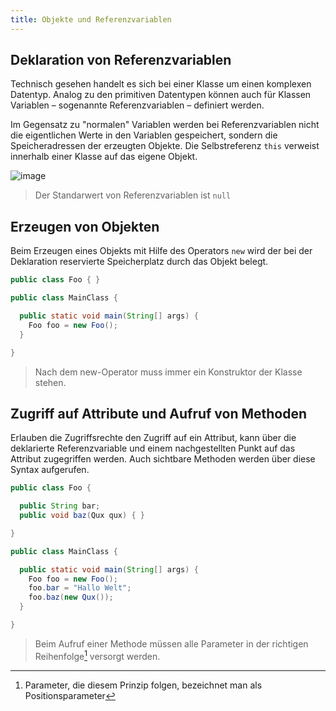 ```yaml
---
title: Objekte und Referenzvariablen
---
```


## Deklaration von Referenzvariablen
Technisch gesehen handelt es sich bei einer Klasse um einen komplexen Datentyp. Analog zu den primitiven Datentypen können auch für Klassen Variablen – 
sogenannte Referenzvariablen – definiert werden. 

Im Gegensatz zu "normalen" Variablen werden bei Referenzvariablen nicht die eigentlichen Werte in den Variablen gespeichert, sondern die Speicheradressen der 
erzeugten Objekte. Die Selbstreferenz `this` verweist innerhalb einer Klasse auf das eigene Objekt.

![image](https://user-images.githubusercontent.com/47243617/170764624-4e55faa5-179f-4100-b444-f197619fb671.png)

> Der Standarwert von Referenzvariablen ist `null`

## Erzeugen von Objekten
Beim Erzeugen eines Objekts mit Hilfe des Operators `new` wird der bei der Deklaration reservierte Speicherplatz durch das Objekt belegt.

```java
public class Foo { }

public class MainClass {

  public static void main(String[] args) {
    Foo foo = new Foo();
  }

}
```

> Nach dem new-Operator muss immer ein Konstruktor der Klasse stehen.

## Zugriff auf Attribute und Aufruf von Methoden
Erlauben die Zugriffsrechte den Zugriff auf ein Attribut, kann über die deklarierte Referenzvariable und einem nachgestellten Punkt auf das Attribut zugegriffen werden. Auch sichtbare Methoden werden über diese Syntax aufgerufen.

```java
public class Foo {

  public String bar;
  public void baz(Qux qux) { }

}

public class MainClass {

  public static void main(String[] args) {
    Foo foo = new Foo();
    foo.bar = "Hallo Welt";
    foo.baz(new Qux());
  }

}
```

> Beim Aufruf einer Methode müssen alle Parameter in der richtigen Reihenfolge[^1] versorgt werden.

[^1]: Parameter, die diesem Prinzip folgen, bezeichnet man als Positionsparameter
